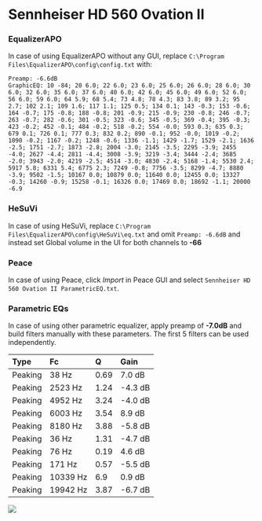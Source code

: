 # Sennheiser HD 560 Ovation II

### EqualizerAPO
In case of using EqualizerAPO without any GUI, replace `C:\Program Files\EqualizerAPO\config\config.txt`
with:
```
Preamp: -6.6dB
GraphicEQ: 10 -84; 20 6.0; 22 6.0; 23 6.0; 25 6.0; 26 6.0; 28 6.0; 30 6.0; 32 6.0; 35 6.0; 37 6.0; 40 6.0; 42 6.0; 45 6.0; 49 6.0; 52 6.0; 56 6.0; 59 6.0; 64 5.9; 68 5.4; 73 4.8; 78 4.3; 83 3.8; 89 3.2; 95 2.7; 102 2.1; 109 1.6; 117 1.1; 125 0.5; 134 0.1; 143 -0.3; 153 -0.6; 164 -0.7; 175 -0.8; 188 -0.8; 201 -0.9; 215 -0.9; 230 -0.8; 246 -0.7; 263 -0.7; 282 -0.6; 301 -0.5; 323 -0.6; 345 -0.5; 369 -0.4; 395 -0.3; 423 -0.2; 452 -0.1; 484 -0.2; 518 -0.2; 554 -0.0; 593 0.3; 635 0.3; 679 0.1; 726 0.1; 777 0.3; 832 0.2; 890 -0.1; 952 -0.0; 1019 -0.2; 1090 -0.2; 1167 -0.2; 1248 -0.6; 1336 -1.1; 1429 -1.7; 1529 -2.1; 1636 -2.5; 1751 -2.7; 1873 -2.8; 2004 -3.0; 2145 -3.5; 2295 -3.9; 2455 -4.0; 2627 -4.4; 2811 -4.4; 3008 -3.9; 3219 -3.4; 3444 -2.4; 3685 -2.0; 3943 -2.0; 4219 -2.5; 4514 -3.0; 4830 -2.4; 5168 -1.4; 5530 2.4; 5917 5.8; 6331 5.4; 6775 2.3; 7249 -0.8; 7756 -3.5; 8299 -4.7; 8880 -3.9; 9502 -1.5; 10167 0.0; 10879 0.0; 11640 0.0; 12455 0.0; 13327 -0.3; 14260 -0.9; 15258 -0.1; 16326 0.0; 17469 0.0; 18692 -1.1; 20000 -6.9
```

### HeSuVi
In case of using HeSuVi, replace `C:\Program Files\EqualizerAPO\config\HeSuVi\eq.txt` and omit `Preamp:
-6.6dB` and instead set Global volume in the UI for both channels to **-66**

### Peace
In case of using Peace, click *Import* in Peace GUI and select `Sennheiser HD 560 Ovation II ParametricEQ.txt`.

### Parametric EQs
In case of using other parametric equalizer, apply preamp of **-7.0dB** and build filters manually with
these parameters. The first 5 filters can be used independently.

| Type    | Fc       |    Q | Gain    |
|:--------|:---------|:-----|:--------|
| Peaking | 38 Hz    | 0.69 | 7.0 dB  |
| Peaking | 2523 Hz  | 1.24 | -4.3 dB |
| Peaking | 4952 Hz  | 3.24 | -4.0 dB |
| Peaking | 6003 Hz  | 3.54 | 8.9 dB  |
| Peaking | 8180 Hz  | 3.88 | -5.8 dB |
| Peaking | 36 Hz    | 1.31 | -4.7 dB |
| Peaking | 76 Hz    | 0.19 | 4.6 dB  |
| Peaking | 171 Hz   | 0.57 | -5.5 dB |
| Peaking | 10339 Hz | 6.9  | 0.9 dB  |
| Peaking | 19942 Hz | 3.87 | -6.7 dB |

![](https://raw.githubusercontent.com/jaakkopasanen/AutoEq/master/results/innerfidelity/sbaf-serious/Sennheiser%20HD%20560%20Ovation%20II/Sennheiser%20HD%20560%20Ovation%20II.png)
